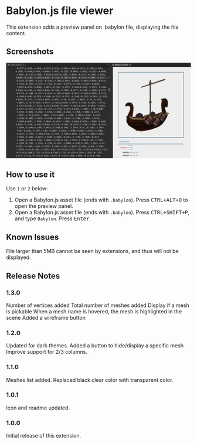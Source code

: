 # Babylon.js file viewer

This extension adds a preview panel on .babylon file, displaying the file content.

## Screenshots

![File viewer](images/screen1.jpg)

## How to use it
Use `1` or `2` below:
1. Open a Babylon.js asset file (ends with `.babylon`). Press <kbd>CTRL+ALT+O</kbd> to open the preview panel.
2. Open a Babylon.js asset file (ends with `.babylon`). Press <kbd>CTRL+SHIFT+P</kbd>, and type `Babylon`. Press <kbd>Enter</kbd>.

## Known Issues

File larger than 5MB cannot be seen by extensions, and thus will not be displayed.

## Release Notes

### 1.3.0
Number of vertices added
Total number of meshes added
Display if a mesh is pickable
When a mesh name is hovered, the mesh is highlighted in the scene
Added a wireframe button

### 1.2.0
Updated for dark themes.
Added a button to hide/display a specific mesh
Improve support for 2/3 columns.

### 1.1.0
Meshes list added. Replaced black clear color with transparent color.

### 1.0.1
Icon and readme updated.

### 1.0.0
Initial release of this extension.
